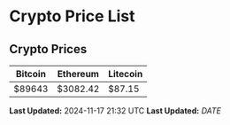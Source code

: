 # Crypto Price List

## Crypto Prices
| Bitcoin | Ethereum | Litecoin |
| ------- | -------- | -------- |
| $89643 | $3082.42 | $87.15 |
**Last Updated:** 2024-11-17 21:32 UTC
**Last Updated:** $DATE$
